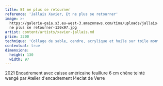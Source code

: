 ```yaml
---
title: Et ne plus se retourner
reference: 'Jallais Xavier, Et ne plus se retourner'
image: >-
  https://galerie-gaia.s3.eu-west-3.amazonaws.com/tina/uploads/jallais-xavier/galerie-gaia-jallais-xavier-et
  ne plus se retourner-130x97.jpg
artist: content/artists/xavier-jallais.md
price: 3200
technique: 'Collage de sable, cendre, acrylique et huile sur toile montée sur châssis'
contextual: true
dimensions:
  height: 130
  width: 97
---
```


2021 Encadrement avec caisse américaine feuillure 6 cm chêne teinté wengé par Atelier d'encadrement l4eclat de Verre 
